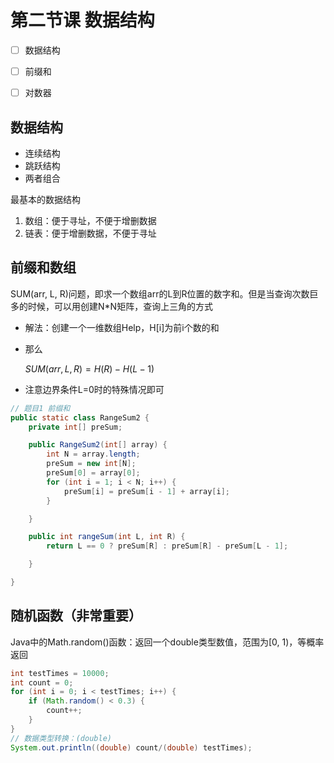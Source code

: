 # 第二节课 数据结构



- [ ] 数据结构
- [ ] 前缀和
- [ ] 对数器



## 数据结构

- 连续结构
- 跳跃结构
- 两者组合



最基本的数据结构

1. 数组：便于寻址，不便于增删数据
2. 链表：便于增删数据，不便于寻址





## 前缀和数组



SUM(arr, L, R)问题，即求一个数组arr的L到R位置的数字和。但是当查询次数巨多的时候，可以用创建N*N矩阵，查询上三角的方式

- 解法：创建一个一维数组Help，H[i]为前i个数的和

- 那么

  $SUM(arr, L, R)=H(R)-H(L-1)$

- 注意边界条件L=0时的特殊情况即可

```java
// 题目1 前缀和
public static class RangeSum2 {
    private int[] preSum;

    public RangeSum2(int[] array) {
        int N = array.length;
        preSum = new int[N];
        preSum[0] = array[0];
        for (int i = 1; i < N; i++) {
            preSum[i] = preSum[i - 1] + array[i];
        }

    }

    public int rangeSum(int L, int R) {
        return L == 0 ? preSum[R] : preSum[R] - preSum[L - 1];

    }

}
```



## 随机函数（非常重要）

Java中的Math.random()函数：返回一个double类型数值，范围为[0, 1)，等概率返回

```java
int testTimes = 10000;
int count = 0;
for (int i = 0; i < testTimes; i++) {
    if (Math.random() < 0.3) {
        count++;
    }
}
// 数据类型转换：(double)
System.out.println((double) count/(double) testTimes);
```

